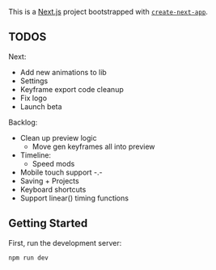 This is a [Next.js](https://nextjs.org/) project bootstrapped with [`create-next-app`](https://github.com/vercel/next.js/tree/canary/packages/create-next-app).

## TODOS

Next:

* Add new animations to lib
* Settings
* Keyframe export code cleanup
* Fix logo
* Launch beta

Backlog:

* Clean up preview logic
  * Move gen keyframes all into preview
* Timeline:
  * Speed mods
* Mobile touch support -.-
* Saving + Projects
* Keyboard shortcuts
* Support linear() timing functions

## Getting Started

First, run the development server:

```bash
npm run dev
```